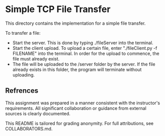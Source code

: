 # Simple TCP File Transfer

This directory contains the implementation for a simple file transfer.

To transfer a file:
* Start the server. This is done by typing ./fileServer into the terminal.
* Start the client upload. To upload a certain file, enter "./fileClient.py -f
FILENAME" into the terminal. In order for the upload to commence, the file
must already exist.
* The file will be uploaded to the /server folder by the server. If the file
already exists in this folder, the program will terminate without uploading.

## Refrences

This assignment was prepared in a manner consistent with the instructor's
requirements. All significant collaboration or guidance from external sources
is clearly documented.

This README is tailored for grading anonymity. For full attributions, see
COLLABORATORS.md.
